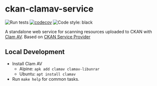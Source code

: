 # ckan-clamav-service

![Run tests](https://github.com/okfn/ckan-clamav-service/workflows/Run%20tests/badge.svg?branch=main)
[![codecov](https://codecov.io/gh/okfn/ckan-clamav-service/branch/main/graph/badge.svg?token=9r8Dtmd8RF)](https://codecov.io/gh/okfn/ckan-clamav-service)
![Code style: black](https://img.shields.io/badge/code%20style-black-000000.svg)

A standalone web service for scanning resources uploaded to CKAN with [Clam AV](https://www.clamav.net/). Based on [CKAN Service Provider](https://github.com/ckan/ckan-service-provider)

## Local Development

* Install Clam AV
  * Alpine: `apk add clamav clamav-libunrar`
  * Ubuntu: `apt install clamav`
* Run `make help` for common tasks.
